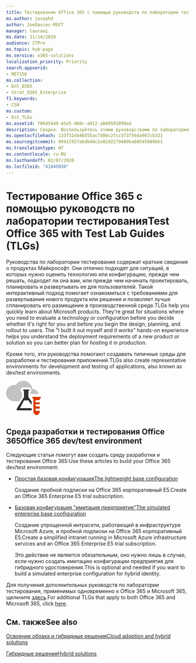 ```yaml
---
title: Тестирование Office 365 с помощью руководств по лаборатории тестирования
ms.author: josephd
author: JoeDavies-MSFT
manager: laurawi
ms.date: 11/14/2019
audience: ITPro
ms.topic: hub-page
ms.service: o365-solutions
localization_priority: Priority
search.appverid:
- MET150
ms.collection:
- Ent_O365
- Strat_O365_Enterprise
f1.keywords:
- CSH
ms.custom:
- Ent_TLGs
ms.assetid: 706d5449-45e5-4b0c-a012-ab60501899ad
description: Сводка. Воспользуйтесь этими руководствами по лаборатории тестирования, чтобы настроить среды для демонстрации, экспериментальной установки, разработки и тестирования продуктов Office 365.
ms.openlocfilehash: 133f31dd46555ac7d80c2fcc5f3756da967cb331
ms.sourcegitcommit: 99411927abdb40c2e82d2279489ba60545989bb1
ms.translationtype: HT
ms.contentlocale: ru-RU
ms.lasthandoff: 02/07/2020
ms.locfileid: "41845030"
---
```

# <a name="test-office-365-with-test-lab-guides-tlgs"></a><span data-ttu-id="8e519-103">Тестирование Office 365 с помощью руководств по лаборатории тестирования</span><span class="sxs-lookup"><span data-stu-id="8e519-103">Test Office 365 with Test Lab Guides (TLGs)</span></span>

<span data-ttu-id="8e519-p101">Руководства по лаборатории тестирования содержат краткие сведения о продуктах Майкрософт. Они отлично подходят для ситуаций, в которых нужно оценить технологию или конфигурацию, прежде чем решать, подходит ли она вам, или прежде чем начинать проектировать, планировать и развертывать ее для пользователей. Такой интерактивный подход помогает ознакомиться с требованиями для развертывания нового продукта или решения и позволяет лучше спланировать его размещение в производственной среде.</span><span class="sxs-lookup"><span data-stu-id="8e519-p101">TLGs help you quickly learn about Microsoft products. They're great for situations where you need to evaluate a technology or configuration before you decide whether it's right for you and before you begin the design, planning, and rollout to users. The "I built it out myself and it works" hands-on experience helps you understand the deployment requirements of a new product or solution so you can better plan for hosting it in production.</span></span>
  
<span data-ttu-id="8e519-107">Кроме того, эти руководства помогают создавать типичные среды для разработки и тестирования приложений.</span><span class="sxs-lookup"><span data-stu-id="8e519-107">TLGs also create representative environments for development and testing of applications, also known as dev/test environments.</span></span>
  
![Руководства по лаборатории тестирования в Microsoft Cloud](media/24ad0d1b-3274-40fb-972a-b8188b7268d1.png)
  
## <a name="office-365-devtest-environment"></a><span data-ttu-id="8e519-109">Среда разработки и тестирования Office 365</span><span class="sxs-lookup"><span data-stu-id="8e519-109">Office 365 dev/test environment</span></span>

<span data-ttu-id="8e519-110">Следующие статьи помогут вам создать среду разработки и тестирования Office 365:</span><span class="sxs-lookup"><span data-stu-id="8e519-110">Use these articles to build your Office 365 dev/test environment:</span></span>
  
- [<span data-ttu-id="8e519-111">Простая базовая конфигурация</span><span class="sxs-lookup"><span data-stu-id="8e519-111">The lightweight base configuration</span></span>](https://docs.microsoft.com/microsoft-365/enterprise/lightweight-base-configuration-microsoft-365-enterprise)
    
    <span data-ttu-id="8e519-112">Создание пробной подписки на Office 365 корпоративный E5.</span><span class="sxs-lookup"><span data-stu-id="8e519-112">Create an Office 365 Enterprise E5 trial subscription.</span></span>

- [<span data-ttu-id="8e519-113">Базовая конфигурация "имитация предприятия"</span><span class="sxs-lookup"><span data-stu-id="8e519-113">The simulated enterprise base configuration</span></span>](https://docs.microsoft.com/microsoft-365/enterprise/simulated-ent-base-configuration-microsoft-365-enterprise)
    
    <span data-ttu-id="8e519-114">Создание упрощенной интрасети, работающей в инфраструктуре Microsoft Azure, и пробной подписки на Office 365 корпоративный E5.</span><span class="sxs-lookup"><span data-stu-id="8e519-114">Create a simplified intranet running in Microsoft Azure infrastructure services and an Office 365 Enterprise E5 trial subscription.</span></span> 

    <span data-ttu-id="8e519-115">Это действие не является обязательным, оно нужно лишь в случае, если нужно создать имитацию конфигурации предприятия для гибридного удостоверения.</span><span class="sxs-lookup"><span data-stu-id="8e519-115">This is optional and needed if you want to build a simulated enterprise configuration for hybrid identity.</span></span>
    
<span data-ttu-id="8e519-116">Для получения дополнительных руководств по лаборатории тестирования, применимых одновременно к Office 365 и Microsoft 365, щелкните [здесь](https://docs.microsoft.com/microsoft-365/enterprise/m365-enterprise-test-lab-guides).</span><span class="sxs-lookup"><span data-stu-id="8e519-116">For additional TLGs that apply to both Office 365 and Microsoft 365, click [here](https://docs.microsoft.com/microsoft-365/enterprise/m365-enterprise-test-lab-guides).</span></span>  
    
## <a name="see-also"></a><span data-ttu-id="8e519-117">См. также</span><span class="sxs-lookup"><span data-stu-id="8e519-117">See also</span></span>

[<span data-ttu-id="8e519-118">Освоение облака и гибридные решения</span><span class="sxs-lookup"><span data-stu-id="8e519-118">Cloud adoption and hybrid solutions</span></span>](cloud-adoption-and-hybrid-solutions.md)
  
[<span data-ttu-id="8e519-119">Гибридные решения</span><span class="sxs-lookup"><span data-stu-id="8e519-119">Hybrid solutions</span></span>](hybrid-solutions.md)

